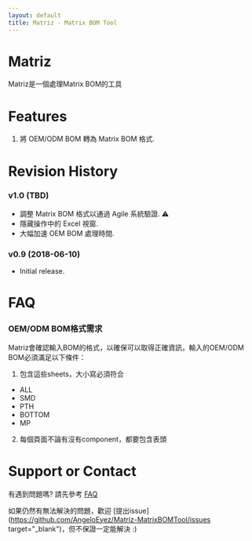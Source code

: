 ```yaml
---
layout: default
title: Matriz - Matrix BOM Tool
---
```

# Matriz
Matriz是一個處理Matrix BOM的工具 

# Features

1. 將 OEM/ODM BOM 轉為 Matrix BOM 格式. 


# Revision History
### v1.0 (TBD)
- 調整 Matrix BOM 格式以通過 Agile 系統驗證. ⚠️
- 隱藏操作中的 Excel 視窗.
- 大幅加速 OEM BOM 處理時間.

### v0.9 (2018-06-10)
- Initial release.

# FAQ
### OEM/ODM BOM格式需求
Matriz會確認輸入BOM的格式，以確保可以取得正確資訊，輸入的OEM/ODM BOM必須滿足以下條件： 
1. 包含這些sheets，大小寫必須符合
 - ALL
 - SMD
 - PTH
 - BOTTOM
 - MP
2. 每個頁面不論有沒有component，都要包含表頭

# Support or Contact
有遇到問題嗎? 請先參考 [FAQ](#FAQ)

如果仍然有無法解決的問題，歡迎 [提出issue](https://github.com/AngeloEyez/Matriz-MatrixBOMTool/issues target="_blank")，但不保證一定能解決 :)
